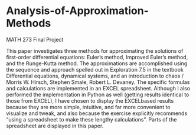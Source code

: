 # Analysis-of-Approximation-Methods
MATH 273 Final Project 

This paper investigates three methods for approximating the solutions of first-order differential equations: Euler’s
method, Improved Euler’s method, and the Runge-Kutta method. The approximations are accomplished using the
sequence and approach spelled out in Exploration 7.5 in the textbook Differential equations, dynamical systems, and an introduction to chaos / Morris W. Hirsch, Stephen Smale, Robert L. Devaney.
The specific formulas and calculations are implemented in an EXCEL spreadsheet. Although I also performed the
implementation in Python as well (getting results identical to those from EXCEL), I have chosen to display the EXCELbased results because they are more simple, intuitive, and far more convenient to visualize and tweak, and also
because the exercise explicitly recommends “using a spreadsheet to make these lengthy calculations”. Parts of the
spreadsheet are displayed in this paper. 
